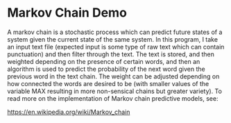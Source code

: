 # Markov Chain Demo
A markov chain is a stochastic process which can predict future states of a system given the current state of the same system. In this program, I take an input text file (expected input is some type of raw text which can contain punctuation) and then filter through the text. The text is stored, and then weighted depending on the presence of certain words, and then an algorithm is used to predict the probability of the next word given the previous word in the text chain. The weight can be adjusted depending on how connected the words are desired to be (with smaller values of the variable MAX resulting in more non-sensical chains but greater variety). To read more on the implementation of Markov chain predictive models, see:

https://en.wikipedia.org/wiki/Markov_chain
